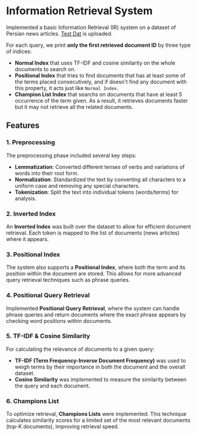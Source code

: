 # Information Retrieval System

Implemented a basic Information Retrieval (IR) system on a dataset of  Persian news articles.
[Test Dat](https://github.com/SahandNoey/Information-Retrieval-Course-Project/blob/master/IR_data_news_5k%202.json) is uploaded.

For each query, we print **only the first retrieved document ID** by three type of indices:
- **Normal Index** that uses TF-IDF and cosine similarity on the whole documents to search on.
- **Positional Index** that tries to find documents that has at least some of the terms placed consecutively, and if doesn't find any document with this property, it acts just like `Normal Index`.
- **Champion List Index** that searchs on documents that have at least 5 occurrence of the term given. As a result, it retrieves documents faster but it may not retrieve all the related documents.


## Features

### 1. Preprocessing
The preprocessing phase included several key steps:
- **Lemmatization**: Converted different tenses of verbs and variations of words into their root form.
- **Normalization**: Standardized the text by converting all characters to a uniform case and removing any special characters.
- **Tokenization**: Split the text into individual tokens (words/terms) for analysis.

### 2. Inverted Index
An **Inverted Index** was built over the dataset to allow for efficient document retrieval. Each token is mapped to the list of documents (news articles) where it appears.

### 3. Positional Index
The system also supports a **Positional Index**, where both the term and its position within the document are stored. This allows for more advanced query retrieval techniques such as phrase queries.

### 4. Positional Query Retrieval
Implemented **Positional Query Retrieval**, where the system can handle phrase queries and return documents where the exact phrase appears by checking word positions within documents.

### 5. TF-IDF & Cosine Similarity
For calculating the relevance of documents to a given query:
- **TF-IDF (Term Frequency-Inverse Document Frequency)** was used to weigh terms by their importance in both the document and the overall dataset.
- **Cosine Similarity** was implemented to measure the similarity between the query and each document.

### 6. Champions List
To optimize retrieval, **Champions Lists** were implemented. This technique calculates similarity scores for a limited set of the most relevant documents (top-K documents), improving retrieval speed.

